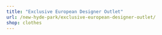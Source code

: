 ```yaml
---
title: "Exclusive European Designer Outlet"
url: /new-hyde-park/exclusive-european-designer-outlet/
shop: clothes
---
```


